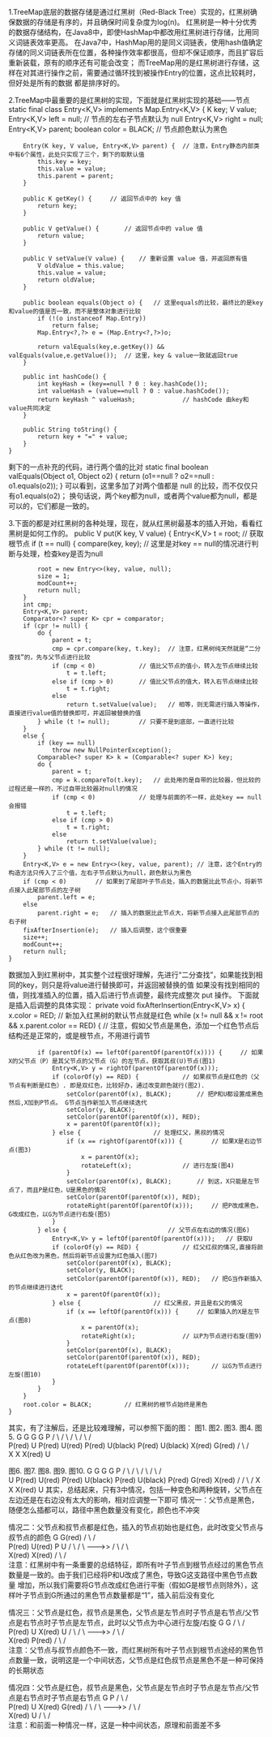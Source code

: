 1.TreeMap底层的数据存储是通过红黑树（Red-Black Tree）实现的，红黑树确保数据的存储是有序的，并且确保时间复杂度为log(n)。
  红黑树是一种十分优秀的数据存储结构，在Java8中，即使HashMap中都改用红黑树进行存储，比用同义词链表效率更高。
  在Java7中，HashMap用的是同义词链表，使用hash值确定存储的同义词链表所在位置，各种操作效率都很高，但却不保证顺序，而且扩容后
    重新装载，原有的顺序还有可能会改变；
    而TreeMap用的是红黑树进行存储，这样在对其进行操作之前，需要通过循环找到被操作Entry的位置，这点比较耗时，但好处是所有的数据
    都是排序好的。


2.TreeMap中最重要的是红黑树的实现，下面就是红黑树实现的基础——节点
    static final class Entry<K,V> implements Map.Entry<K,V> {
        K key;
        V value;
        Entry<K,V> left = null;		// 节点的左右子节点默认为 null
        Entry<K,V> right = null;	
        Entry<K,V> parent;
        boolean color = BLACK;		// 节点颜色默认为黑色

        Entry(K key, V value, Entry<K,V> parent) {	// 注意，Entry静态内部类中有6个属性，此处只实现了三个，剩下的取默认值
            this.key = key;
            this.value = value;
            this.parent = parent;
        }

        public K getKey() {		// 返回节点中的 key 值
            return key;
        }

        public V getValue() {		// 返回节点中的 value 值
            return value;
        }

        public V setValue(V value) {	// 重新设置 value 值，并返回原有值
            V oldValue = this.value;
            this.value = value;
            return oldValue;
        }

        public boolean equals(Object o) {	// 这里equals的比较，最终比的是key和value的值是否一致，而不是整体对象进行比较
            if (!(o instanceof Map.Entry))
                return false;
            Map.Entry<?,?> e = (Map.Entry<?,?>)o;

            return valEquals(key,e.getKey()) && valEquals(value,e.getValue());	// 这里，key & value一致就返回true
        }

        public int hashCode() {
            int keyHash = (key==null ? 0 : key.hashCode());
            int valueHash = (value==null ? 0 : value.hashCode());
            return keyHash ^ valueHash;				// hashCode 由key和value共同决定
        }

        public String toString() {
            return key + "=" + value;
        }
    }
  剩下的一点补充的代码，进行两个值的比对
    static final boolean valEquals(Object o1, Object o2) {
        return (o1==null ? o2==null : o1.equals(o2));
    }
  可以看到，这里多加了对两个值都是 null 的比较，而不仅仅只有o1.equals(o2)；
  换句话说，两个key都为null，或者两个value都为null，都是可以的，它们都是一致的。


3.下面的都是对红黑树的各种处理，现在，就从红黑树最基本的插入开始，看看红黑树是如何工作的。
    public V put(K key, V value) {
        Entry<K,V> t = root;	// 获取根节点
        if (t == null) {
            compare(key, key); 	// 这里是对key == null的情况进行判断与处理，检查key是否为null

            root = new Entry<>(key, value, null);
            size = 1;
            modCount++;
            return null;
        }
        int cmp;
        Entry<K,V> parent;
        Comparator<? super K> cpr = comparator;
        if (cpr != null) {
            do {
                parent = t;
                cmp = cpr.compare(key, t.key);	// 注意，红黑树纯天然就是“二分查找”的，先与父节点进行比较
                if (cmp < 0)			// 值比父节点的值小，转入左节点继续比较
                    t = t.left;
                else if (cmp > 0)		// 值比父节点的值大，转入右节点继续比较
                    t = t.right;
                else
                    return t.setValue(value);	// 相等，则无需进行插入等操作，直接进行value值的替换即可，并返回被替换的值
            } while (t != null);		// 只要不是到底部，一直进行比较
        }
        else {	
            if (key == null)			
                throw new NullPointerException();
            Comparable<? super K> k = (Comparable<? super K>) key;
            do {
                parent = t;
                cmp = k.compareTo(t.key);	// 此处用的是自带的比较器，但比较的过程还是一样的，不过自带比较器对null的情况
                if (cmp < 0)			// 处理与前面的不一样，此处key == null 会报错
                    t = t.left;
                else if (cmp > 0)
                    t = t.right;
                else
                    return t.setValue(value);
            } while (t != null);
        }
        Entry<K,V> e = new Entry<>(key, value, parent);	// 注意，这个Entry的构造方法只传入了三个值，左右子节点默认为null，颜色默认为黑色
        if (cmp < 0)		// 如果到了尾部叶子节点处，插入的数据比此节点小，将新节点接入此尾部节点的左子树
            parent.left = e;
        else
            parent.right = e;	// 插入的数据比此节点大，将新节点接入此尾部节点的右子树
        fixAfterInsertion(e);	// 插入后调整，这个很重要
        size++;
        modCount++;
        return null;
    }
  数据加入到红黑树中，其实整个过程很好理解，先进行“二分查找”，如果能找到相同的key，则只是将value进行替换即可，并返回被替换的值
  如果没有找到相同的值，则找准插入的位置，插入后进行节点调整，最终完成整次 put 操作。
  下面就是插入后调整的具体实现：
    private void fixAfterInsertion(Entry<K,V> x) {
        x.color = RED;				// 新加入红黑树的默认节点就是红色
        while (x != null && x != root && x.parent.color == RED) {	// 注意，假如父节点是黑色，添加一个红色节点后结构还是正常的，或是根节点，不用进行调节

            if (parentOf(x) == leftOf(parentOf(parentOf(x)))) {		// 如果X的父节点（P）是其父节点的父节点（G）的左节点，获取其叔(U)节点(图1)
                Entry<K,V> y = rightOf(parentOf(parentOf(x)));
                if (colorOf(y) == RED) {			// 如果叔节点是红色的（父节点有判断是红色）. 即是双红色，比较好办，通过改变颜色就行(图2). 
                    setColor(parentOf(x), BLACK);		// 把P和U都设置成黑色然后,X加到P节点。 G节点当作新加入节点继续迭代
                    setColor(y, BLACK);
                    setColor(parentOf(parentOf(x)), RED);
                    x = parentOf(parentOf(x));
                } else {					// 处理红父，黑叔的情况
                    if (x == rightOf(parentOf(x))) {		// 如果X是右边节点(图3)
                        x = parentOf(x);
                        rotateLeft(x);				// 进行左旋(图4)
                    }
                    setColor(parentOf(x), BLACK);		// 到这，X只能是左节点了，而且P是红色，U是黑色的情况
                    setColor(parentOf(parentOf(x)), RED);
                    rotateRight(parentOf(parentOf(x)));		// 把P改成黑色，G改成红色，以G为节点进行右旋(图5)
                }
            } else {							// 父节点在右边的情况(图6)
                Entry<K,V> y = leftOf(parentOf(parentOf(x)));	// 获取U
                if (colorOf(y) == RED) {			// 红父红叔的情况,直接将颜色从红色改为黑色，然后将新节点设置为红色插入(图7)
                    setColor(parentOf(x), BLACK);
                    setColor(y, BLACK);
                    setColor(parentOf(parentOf(x)), RED);	// 把G当作新插入的节点继续进行迭代
                    x = parentOf(parentOf(x));
                } else {					// 红父黑叔，并且是右父的情况
                    if (x == leftOf(parentOf(x))) {		// 如果插入的X是左节点(图8)
                        x = parentOf(x);
                        rotateRight(x);				// 以P为节点进行右旋(图9)
                    }
                    setColor(parentOf(x), BLACK);
                    setColor(parentOf(parentOf(x)), RED);
                    rotateLeft(parentOf(parentOf(x)));		// 以G为节点进行左旋(图10)
                }
            }
        }
        root.color = BLACK;			// 红黑树的根节点始终是黑色
    }    
  其实，有了注解后，还是比较难理解，可以参照下面的图：
  图1.			图2.			图3.			图4.			图5.
	  G			G			G			G			P
	/   \		      /   \		      /   \		      /	  \		      /   \
     P(red)  U		   P(red)  U(red)	   P(red)  U(black)	   P(red)  U(black)        X(red)  G(red)
			 /			     \			   /				     \
		        X      			      X			 X(red)				      U

  图6.			图7.			图8.			图9.			图10.
	  G			G			G			G			P
        /   \		      /   \		      /   \		      /	  \		      /   \
       U   P(red)         U(red)  P(red)  	 U(black) P(red)	 U(black)  P(red)	   G(red)  X(red)
				 /			  /			     \		   /
				X			 X			     X(red)       U	
  其实，总结起来，只有3中情况，包括一种变色和两种旋转，父节点在左边还是在右边没有太大的影响，相对应调整一下即可
  情况一：父节点是黑色，随便怎么插都可以，路径中黑色数量没有变化，颜色也不冲突

  情况二：父节点和叔节点都是红色，插入的节点初始也是红色，此时改变父节点与叔节点的颜色
		G						G(red)
	      /   \						/    \
  	  P(red)   U(red)				       P      U
	/     \	   /	\		--->>		     /   \  /   \	
       X(red)						  X(red)
       /   \						   /  \
  注意：红黑树中有一条重要的总结特征，即所有叶子节点到根节点经过的黑色节点数量是一致的。由于我们已经将P和U改成了黑色，导致G这支路径中黑色节点数量
        增加，所以我们需要将G节点改成红色进行平衡（假如G是根节点则除外），这样叶子节点到G所通过的黑色节点数量都是“1”，插入前后没有变化

  情况三：父节点是红色，叔节点是黑色，父节点是左节点时子节点是右节点/父节点是右节点时子节点是左节点，此时以父节点为中心进行左旋/右旋
		G						G
	      /   \					      /   \
          P(red)   U					   X(red)  U
         /    \	  / \			--->>		   /   \  / \
 	    X(red) 					P(red) 
	     /	\					/   \
  注意：父节点与叔节点颜色不一致，而红黑树所有叶子节点到根节点途经的黑色节点数量一致，说明这是一个中间状态，父节点是红色叔节点是黑色不是一种可保持
        的长期状态

  情况四：父节点是红色，叔节点是黑色，父节点是左节点时子节点是左节点/父节点是右节点时子节点是右节点
		G						P
              /   \					      /   \
           P(red)  U					   X(red)  G(red)
	   /   \  / \			--->>		   /   \    /   \
        X(red)    							 U
	/    \ 								/ \
  注意：和前面一种情况一样，这是一种中间状态，原理和前面差不多
